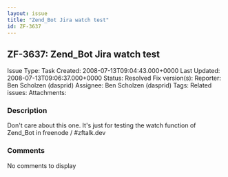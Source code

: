 ```yaml
---
layout: issue
title: "Zend_Bot Jira watch test"
id: ZF-3637
---
```


ZF-3637: Zend\_Bot Jira watch test
----------------------------------

 Issue Type: Task Created: 2008-07-13T09:04:43.000+0000 Last Updated: 2008-07-13T09:06:37.000+0000 Status: Resolved Fix version(s): 
 Reporter:  Ben Scholzen (dasprid)  Assignee:  Ben Scholzen (dasprid)  Tags: 
 Related issues: 
 Attachments: 
### Description

Don't care about this one. It's just for testing the watch function of Zend\_Bot in freenode / #zftalk.dev

 

 

### Comments

No comments to display